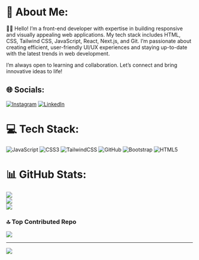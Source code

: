 # 💫 About Me:
👨‍💻 Hello! I’m a front-end developer with expertise in building responsive and visually appealing web applications. My tech stack includes HTML, CSS, Tailwind CSS, JavaScript, React, Next.js, and Git. I’m passionate about creating efficient, user-friendly UI/UX experiences and staying up-to-date with the latest trends in web development.

I’m always open to learning and collaboration. Let’s connect and bring innovative ideas to life!


## 🌐 Socials:
[![Instagram](https://img.shields.io/badge/Instagram-%23E4405F.svg?logo=Instagram&logoColor=white)](https://instagram.com/https://www.instagram.com/_honobit_) [![LinkedIn](https://img.shields.io/badge/LinkedIn-%230077B5.svg?logo=linkedin&logoColor=white)](https://linkedin.com/in/https://www.linkedin.com/_honobit_) 

# 💻 Tech Stack:
![JavaScript](https://img.shields.io/badge/javascript-%23323330.svg?style=for-the-badge&logo=javascript&logoColor=%23F7DF1E) ![CSS3](https://img.shields.io/badge/css3-%231572B6.svg?style=for-the-badge&logo=css3&logoColor=white) ![TailwindCSS](https://img.shields.io/badge/tailwindcss-%2338B2AC.svg?style=for-the-badge&logo=tailwind-css&logoColor=white) ![GitHub](https://img.shields.io/badge/github-%23121011.svg?style=for-the-badge&logo=github&logoColor=white) ![Bootstrap](https://img.shields.io/badge/bootstrap-%238511FA.svg?style=for-the-badge&logo=bootstrap&logoColor=white) ![HTML5](https://img.shields.io/badge/html5-%23E34F26.svg?style=for-the-badge&logo=html5&logoColor=white)
# 📊 GitHub Stats:
![](https://github-readme-stats.vercel.app/api?username=Hossein-NP&theme=neon&hide_border=false&include_all_commits=true&count_private=false)<br/>
![](https://github-readme-streak-stats.herokuapp.com/?user=Hossein-NP&theme=neon&hide_border=false)<br/>
![](https://github-readme-stats.vercel.app/api/top-langs/?username=Hossein-NP&theme=neon&hide_border=false&include_all_commits=true&count_private=false&layout=compact)

### 🔝 Top Contributed Repo
![](https://github-contributor-stats.vercel.app/api?username=Hossein-NP&limit=5&theme=dark&combine_all_yearly_contributions=true)

---
[![](https://visitcount.itsvg.in/api?id=Hossein-NP&icon=6&color=1)](https://visitcount.itsvg.in)

<!-- Proudly created with GPRM ( https://gprm.itsvg.in ) -->

<!---
Hossein-NP/Hossein-NP is a ✨ special ✨ repository because its `README.md` (this file) appears on your GitHub profile.
You can click the Preview link to take a look at your changes.
--->
